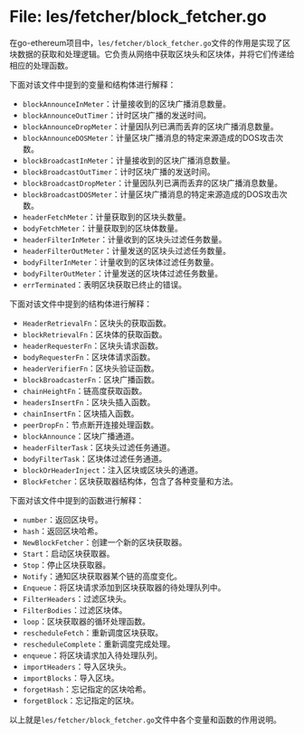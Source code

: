 # File: les/fetcher/block_fetcher.go

在go-ethereum项目中，`les/fetcher/block_fetcher.go`文件的作用是实现了区块数据的获取和处理逻辑。它负责从网络中获取区块头和区块体，并将它们传递给相应的处理函数。

下面对该文件中提到的变量和结构体进行解释：

- `blockAnnounceInMeter`：计量接收到的区块广播消息数量。
- `blockAnnounceOutTimer`：计时区块广播的发送时间。
- `blockAnnounceDropMeter`：计量因队列已满而丢弃的区块广播消息数量。
- `blockAnnounceDOSMeter`：计量区块广播消息的特定来源造成的DOS攻击次数。
- `blockBroadcastInMeter`：计量接收到的区块广播消息数量。
- `blockBroadcastOutTimer`：计时区块广播的发送时间。
- `blockBroadcastDropMeter`：计量因队列已满而丢弃的区块广播消息数量。
- `blockBroadcastDOSMeter`：计量区块广播消息的特定来源造成的DOS攻击次数。
- `headerFetchMeter`：计量获取到的区块头数量。
- `bodyFetchMeter`：计量获取到的区块体数量。
- `headerFilterInMeter`：计量收到的区块头过滤任务数量。
- `headerFilterOutMeter`：计量发送的区块头过滤任务数量。
- `bodyFilterInMeter`：计量收到的区块体过滤任务数量。
- `bodyFilterOutMeter`：计量发送的区块体过滤任务数量。
- `errTerminated`：表明区块获取已终止的错误。

下面对该文件中提到的结构体进行解释：

- `HeaderRetrievalFn`：区块头的获取函数。
- `blockRetrievalFn`：区块体的获取函数。
- `headerRequesterFn`：区块头请求函数。
- `bodyRequesterFn`：区块体请求函数。
- `headerVerifierFn`：区块头验证函数。
- `blockBroadcasterFn`：区块广播函数。
- `chainHeightFn`：链高度获取函数。
- `headersInsertFn`：区块头插入函数。
- `chainInsertFn`：区块插入函数。
- `peerDropFn`：节点断开连接处理函数。
- `blockAnnounce`：区块广播通道。
- `headerFilterTask`：区块头过滤任务通道。
- `bodyFilterTask`：区块体过滤任务通道。
- `blockOrHeaderInject`：注入区块或区块头的通道。
- `BlockFetcher`：区块获取器结构体，包含了各种变量和方法。

下面对该文件中提到的函数进行解释：

- `number`：返回区块号。
- `hash`：返回区块哈希。
- `NewBlockFetcher`：创建一个新的区块获取器。
- `Start`：启动区块获取器。
- `Stop`：停止区块获取器。
- `Notify`：通知区块获取器某个链的高度变化。
- `Enqueue`：将区块请求添加到区块获取器的待处理队列中。
- `FilterHeaders`：过滤区块头。
- `FilterBodies`：过滤区块体。
- `loop`：区块获取器的循环处理函数。
- `rescheduleFetch`：重新调度区块获取。
- `rescheduleComplete`：重新调度完成处理。
- `enqueue`：将区块请求加入待处理队列。
- `importHeaders`：导入区块头。
- `importBlocks`：导入区块。
- `forgetHash`：忘记指定的区块哈希。
- `forgetBlock`：忘记指定的区块。

以上就是`les/fetcher/block_fetcher.go`文件中各个变量和函数的作用说明。

